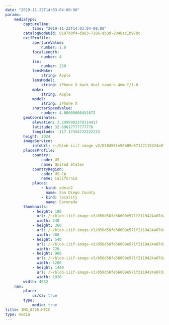 ```yaml
---
date: "2019-11-22T14:03:04-08:00"
params:
    mediaType:
        captureTime:
            time: "2019-11-22T14:03:04-08:00"
        catalogNodeUid: 0197d0f4-d983-7186-ab3d-2048ac1b978c
        exifProfile:
            apertureValue:
                number: 1.8
            focalLength:
                number: 4
            iso:
                number: 250
            lensMake:
                string: Apple
            lensModel:
                string: iPhone X back dual camera 4mm f/1.8
            make:
                string: Apple
            model:
                string: iPhone X
            shutterSpeedValue:
                number: 4.00009600491672
        geoCoordinates:
            elevation: 2.2999992370314417
            latitude: 32.69617777777778
            longitude: -117.17354722222223
        height: 3024
        imageService:
            infoUrl: /~/blob-iiif-image-v3/050d58fe56609e571f2119424a07da9b4cde1c2a6e0a7c37092afb5c90bdefbd/info.json
        placesProfile:
            country:
                code: US
                name: United States
            countryRegion:
                code: US-CA
                name: California
            places:
                - kind: admin2
                  name: San Diego County
                - kind: locality
                  name: Coronado
        thumbnails:
            - height: 180
              url: /~/blob-iiif-image-v3/050d58fe56609e571f2119424a07da9b4cde1c2a6e0a7c37092afb5c90bdefbd/full/240%2C180/0/default.jpg
              width: 240
            - height: 360
              url: /~/blob-iiif-image-v3/050d58fe56609e571f2119424a07da9b4cde1c2a6e0a7c37092afb5c90bdefbd/full/480%2C360/0/default.jpg
              width: 480
            - height: 540
              url: /~/blob-iiif-image-v3/050d58fe56609e571f2119424a07da9b4cde1c2a6e0a7c37092afb5c90bdefbd/full/720%2C540/0/default.jpg
              width: 720
            - height: 960
              url: /~/blob-iiif-image-v3/050d58fe56609e571f2119424a07da9b4cde1c2a6e0a7c37092afb5c90bdefbd/full/1280%2C960/0/default.jpg
              width: 1280
            - height: 1440
              url: /~/blob-iiif-image-v3/050d58fe56609e571f2119424a07da9b4cde1c2a6e0a7c37092afb5c90bdefbd/full/1920%2C1440/0/default.jpg
              width: 1920
        width: 4032
    nav:
        place:
            us/ca: true
        type:
            media: true
title: IMG_8735.HEIC
type: media
---
```

